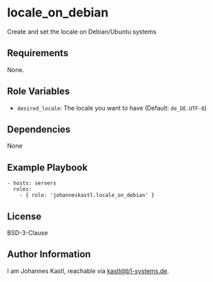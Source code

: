 locale_on_debian
=========

Create and set the locale on Debian/Ubuntu systems

Requirements
------------

None.

Role Variables
--------------

- `desired_locale`: The locale you want to have (Default: `de_DE.UTF-8`) 

Dependencies
------------

None

Example Playbook
----------------

    - hosts: servers
      roles:
        - { role: 'johanneskastl.locale_on_debian' }

License
-------

BSD-3-Clause

Author Information
------------------

I am Johannes Kastl, reachable via kastl@b1-systems.de.
